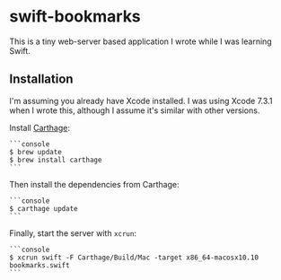 # swift-bookmarks

This is a tiny web-server based application I wrote while I was learning Swift.

## Installation

I'm assuming you already have Xcode installed.  I was using Xcode&nbsp;7.3.1 when I wrote this, although I assume it's similar with other versions.

Install [Carthage][carthage]:

    ```console
    $ brew update
    $ brew install carthage
    ```

Then install the dependencies from Carthage:

    ```console
    $ carthage update
    ```

Finally, start the server with `xcrun`:

    ```console
    $ xcrun swift -F Carthage/Build/Mac -target x86_64-macosx10.10 bookmarks.swift
    ```

[carthage]: https://github.com/Carthage/Carthage